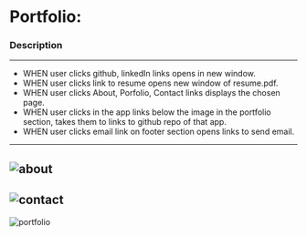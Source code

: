 # Portfolio: 
### Description
----------------------------------------------------------------------
- WHEN user clicks github, linkedIn links opens in new window.
- WHEN user clicks link to resume opens new window of resume.pdf.
- WHEN user clicks About, Porfolio, Contact links displays the chosen page.
- WHEN user clicks in the app links below the image in the portfolio section, takes them to links to github repo of that app.
- WHEN user clicks email link on footer section opens links to send email.
----------------------------------------------------------------------

![about](https://user-images.githubusercontent.com/58144039/88469595-19267600-cea8-11ea-953f-8b33393bb4ca.PNG)
----------------------------------------------------------------------
![contact](https://user-images.githubusercontent.com/58144039/88469598-1c216680-cea8-11ea-9b43-768665d9334b.PNG)
----------------------------------------------------------------------
![portfolio](https://user-images.githubusercontent.com/58144039/88469600-1e83c080-cea8-11ea-922f-a62d4ab4e30a.PNG)

